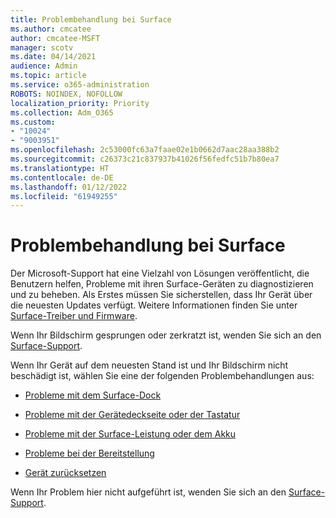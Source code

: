 ```yaml
---
title: Problembehandlung bei Surface
ms.author: cmcatee
author: cmcatee-MSFT
manager: scotv
ms.date: 04/14/2021
audience: Admin
ms.topic: article
ms.service: o365-administration
ROBOTS: NOINDEX, NOFOLLOW
localization_priority: Priority
ms.collection: Adm_O365
ms.custom:
- "10024"
- "9003951"
ms.openlocfilehash: 2c53000fc63a7faae02e1b0662d7aac28aa388b2
ms.sourcegitcommit: c26373c21c837937b41026f56fedfc51b7b80ea7
ms.translationtype: HT
ms.contentlocale: de-DE
ms.lasthandoff: 01/12/2022
ms.locfileid: "61949255"
---
```

# <a name="troubleshoot-surface"></a>Problembehandlung bei Surface

Der Microsoft-Support hat eine Vielzahl von Lösungen veröffentlicht, die Benutzern helfen, Probleme mit ihren Surface-Geräten zu diagnostizieren und zu beheben. Als Erstes müssen Sie sicherstellen, dass Ihr Gerät über die neuesten Updates verfügt. Weitere Informationen finden Sie unter [Surface-Treiber und Firmware](https://docs.microsoft.com/surface/support-solutions-surface#surface-drivers-and-firmware).

Wenn Ihr Bildschirm gesprungen oder zerkratzt ist, wenden Sie sich an den [Surface-Support](https://docs.microsoft.com/surface/contact-surface-support?tabs=online).

Wenn Ihr Gerät auf dem neuesten Stand ist und Ihr Bildschirm nicht beschädigt ist, wählen Sie eine der folgenden Problembehandlungen aus:
 
- [Probleme mit dem Surface-Dock](https://docs.microsoft.com/surface/support-solutions-surface#surface-dock-issues)
 
- [Probleme mit der Gerätedeckseite oder der Tastatur](https://support.microsoft.com/sbs/surface/troubleshoot-your-surface-type-cover-or-keyboard-5b7ed1a7-bedd-5164-94a7-87f8e95df3fe?)
 
- [Probleme mit der Surface-Leistung oder dem Akku](https://docs.microsoft.com/surface/support-solutions-surface#surface-power-or-battery-issues)
 
- [Probleme bei der Bereitstellung](https://docs.microsoft.com/surface/support-solutions-surface#deployment-issues)
 
- [Gerät zurücksetzen](https://docs.microsoft.com/surface/support-solutions-surface#reset-device)

Wenn Ihr Problem hier nicht aufgeführt ist, wenden Sie sich an den [Surface-Support](https://docs.microsoft.com/surface/contact-surface-support?tabs=online).

